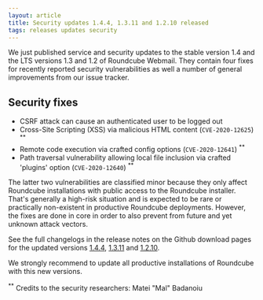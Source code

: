```yaml
---
layout: article
title: Security updates 1.4.4, 1.3.11 and 1.2.10 released
tags: releases updates security
---
```


We just published service and security updates to the stable version 1.4 and the LTS
versions 1.3 and 1.2 of Roundcube Webmail. They contain four fixes for recently reported
security vulnerabilities as well a number of general improvements from our issue tracker.

## Security fixes

- CSRF attack can cause an authenticated user to be logged out
- Cross-Site Scripting (XSS) via malicious HTML content (`CVE-2020-12625`) <sup>**</sup>
- Remote code execution via crafted config options (`CVE-2020-12641`) <sup>**</sup>
- Path traversal vulnerability allowing local file inclusion via crafted 'plugins' option (`CVE-2020-12640`) <sup>**</sup>

The latter two vulnerabilities are classified minor because they only affect Roundcube installations
with public access to the Roundcube installer. That's generally a high-risk situation and is expected
to be rare or practically non-existent in productive Roundcube deployments. However, the fixes are done
in core in order to also prevent from future and yet unknown attack vectors.

See the full changelogs in the release notes on the Github download pages for the updated versions
[1.4.4](https://github.com/roundcube/roundcubemail/releases/tag/1.4.4), [1.3.11](https://github.com/roundcube/roundcubemail/releases/tag/1.3.11) and [1.2.10](https://github.com/roundcube/roundcubemail/releases/tag/1.2.10).

We strongly recommend to update all productive installations of Roundcube
with this new versions.

<sup>**</sup> Credits to the security researchers: Matei "Mal" Badanoiu
